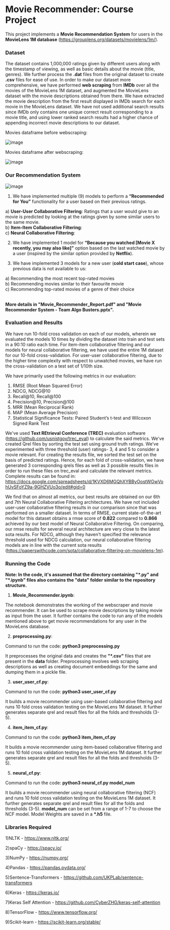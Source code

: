 # Movie Recommender: Course Project

This project implements a **Movie Recommendation System** for users in the **MovieLens 1M database** (https://grouplens.org/datasets/movielens/1m/). 

### Dataset

The dataset contains 1,000,000 ratings given by different users along with the timestamp of viewing, as well as basic details about the movie (title, genres). We further process the **.dat** files from the original dataset to create **.csv** files for ease of use. In order to make our dataset more comprehensive, we have performed **web scraping** from **IMDb** over all the movies of the MovieLens 1M dataset, and augmented the MovieLens dataset with the movie descriptions obtained from there. We have extracted the movie description from the first result displayed in IMDb search for each movie in the MovieLens dataset. We have not used additional search results since IMDb only contains one unique correct result corresponding to a movie title, and using lower ranked search results had a higher chance of appending incorrect movie descriptions to our dataset.

Movies dataframe before webscraping:

![image](https://user-images.githubusercontent.com/45795080/177042966-d3ca32f0-b093-4f28-b4b6-1dd16305a9f7.png)

Movies dataframe after webscraping:

![image](https://user-images.githubusercontent.com/45795080/177042953-162b7276-04bc-4e53-b3d2-ca57961e735f.png)


### Our Recommendation System

![image](https://user-images.githubusercontent.com/45795080/177255843-fb726b97-6b64-4b02-bb3e-e6a79ae20e5f.png)


1. We have implemented multiple (9) models to perform a **“Recommended for You”** functionality for a user based on their previous ratings.

a) **User-User Collaborative Filtering**: Ratings that a user would give to an movie is predicted by looking at the ratings given by some similar users to the same movie. 
<br/>
b) **Item-Item Collaborative Filtering**: 
<br/>
c) **Neural Collaborative Filtering**:
<br/>

2. We have implemented 1 model for **“Because you watched [Movie X recently, you may also like]”** option based on the last watched movie by a user (inspired by the similar option provided by **Netflix**).

3. We have implemented 3 models for a new user (**cold start case**), whose previous data is not available to us:
 
a) Recommending the most recent top-rated movies <br/>
b) Recommending movies similar to their favourite movie <br/>
c) Recommending top-rated movies of a genre of their choice <br/><br/>

**More details in "Movie_Recommender_Report.pdf" and "Movie Recommender System - Team Algo Busters.pptx".**

### Evaluation and Results

We have run 10-fold cross validation on each of our models, wherein we evaluated the models 10 times by dividing the dataset into train and test sets in a 90:10 ratio each time. For item-item collaborative filtering and our models for neural collaborative filtering, we have used the entire 1M dataset for our 10-fold cross-validation. For user-user collaborative filtering, due to the higher time complexity with respect to unwatched movies, we have run the cross-validation on a test set of 1/10th size.

We have primarily used the following metrics in our evaluation:
1) RMSE (Root Mean Squared Error)
2) NDCG, NDCG@10
3) Recall@10, Recall@100
4) Precision@10, Precision@100
5) MRR (Mean Reciprocal Rank)
6) MAP (Mean Average Precision)
7) Statistical Significance Tests: Paired Student’s t-test and Wilcoxon Signed Rank Test

We've used **Text REtrieval Conference (TREC)** evaluation software (https://github.com/usnistgov/trec_eval) to calculate the said metrics.
We’ve created Qrel files by sorting the test set using ground truth ratings. We’ve experimented with three threshold (user) ratings- 3, 4 and 5 to consider a movie relevant. For creating the results file, we sorted the test set on the basis of predicted ratings. Hence, for each fold of cross-validation, we have generated 3 corresponding qrels files as well as 3 possible results files in order to run these files on trec_eval and calculate the relevant metrics. Complete results can be found in:<br/> https://docs.google.com/spreadsheets/d/1KVXD6MGQhXYBByOostWGwVohUvSFoYZ9a-9GHZVUo3o/edit#gid=0
 
We find that on almost all metrics, our best results are obtained on our 6th and 7th Neural Collaborative Filtering architectures. We have not included user-user collaborative filtering results in our comparison since that was performed on a smaller dataset. In terms of RMSE, current state-of-the-art model for this dataset obtains a rmse score of **0.822** compared to **0.866** achieved by our best model of Neural Collaborative Filtering. On comparing, our rmse results for several neural architecture are very close to the latest sota results. For NDCG, although they haven't specified the relevance threshold used for NDCG calculation, our neural collaborative filtering models are in line with the current sota results (https://paperswithcode.com/sota/collaborative-filtering-on-movielens-1m). 



### Running the Code

**Note: In the code, it's assumed that the directory containing "\*.py" and "\*.ipynb" files also contains the "data" folder similar to the repository structure.**

1. **Movie_Recommender.ipynb**:

The notebook demonstrates the working of the webscraper and movie recommender. It can be used to scrape movie descriptions by taking movie as input from the user. It further contains the code to run any of the models mentioned above to get movie recommendations for any user in the MovieLens database.


2. **preprocessing.py**:

Command to run the code: **python3 preprocessing.py** 

It preprocesses the original data and creates the **"\*.csv"** files that are present in the **data** folder. Preprocessing involves web scraping descriptions as well as creating document embeddings for the same and dumping them in a pickle file.

3. **user_user_cf.py**:

Command to run the code: **python3 user_user_cf.py** 

It builds a movie recommender using user-based collaborative filtering and runs 10 fold cross validation testing on the MovieLens 1M dataset. It further generates separate qrel and result files for all the folds and thresholds (3-5).

4. **item_item_cf.py**:

Command to run the code: **python3 item_item_cf.py** 

It builds a movie recommender using item-based collaborative filtering and runs 10 fold cross validation testing on the MovieLens 1M dataset. It further generates separate qrel and result files for all the folds and thresholds (3-5).

5. **neural_cf.py**:

Command to run the code: **python3 neural_cf.py model_num**

It builds a movie recommender using neural collaborative filtering (NCF) and runs 10 fold cross validation testing on the MovieLens 1M dataset. It further generates separate qrel and result files for all the folds and thresholds (3-5). **model_num** can be set from a range of 1-7 to choose the NCF model. Model Weights are saved in a **\*.h5** file.  


### Libraries Required

1)NLTK - https://www.nltk.org/ 

2)spaCy - https://spacy.io/ 

3)NumPy - https://numpy.org/ 

4)Pandas - https://pandas.pydata.org/ 

5)Sentence-Transformers - https://github.com/UKPLab/sentence-transformers

6)Keras - https://keras.io/ 

7)Keras Self Attention - https://github.com/CyberZHG/keras-self-attention

8)TensorFlow - https://www.tensorflow.org/ 

9)Scikit-learn - https://scikit-learn.org/stable/ 
